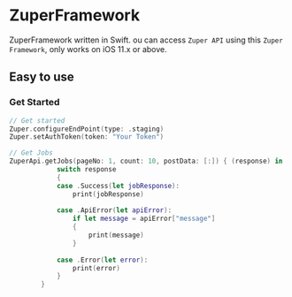 # ZuperFramework


ZuperFramework written in Swift. ou can access `Zuper API` using this `Zuper Framework`, only works on iOS 11.x or above.

Easy to use
----

### Get Started

```swift
// Get started
Zuper.configureEndPoint(type: .staging)
Zuper.setAuthToken(token: "Your Token")

// Get Jobs
ZuperApi.getJobs(pageNo: 1, count: 10, postData: [:]) { (response) in
            switch response
            {
            case .Success(let jobResponse):
                print(jobResponse)
                
            case .ApiError(let apiError):
                if let message = apiError["message"]
                {
                    print(message)
                }
                
            case .Error(let error):
                print(error)
            }
        }

